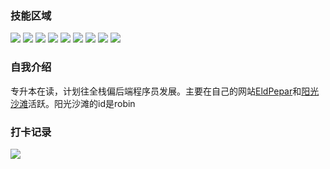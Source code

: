 ### 技能区域

![](https://img.shields.io/badge/-HTML5-E34F26?style=flat-square&logo=html5&logoColor=white)
![](https://img.shields.io/badge/-CSS3-1572B6?style=flat-square&logo=css3)
![](https://img.shields.io/badge/-JavaScript-oringe?style=flat-square&logo=javascript)
![](https://img.shields.io/badge/-Android-oringe?style=flat-square&logo=android)
![](https://img.shields.io/badge/-Spring-oringe?style=flat-square&logo=spring)
![](https://img.shields.io/badge/-Vue.js-oringe?style=flat-square&logo=vue.js)
![](https://img.shields.io/badge/-Springboot-oringe?style=flat-square&logo=springboot)
![](https://img.shields.io/badge/-Node.js-oringe?style=flat-square&logo=node.js)
![](https://img.shields.io/badge/-Hexo-oringe?style=flat-square&logo=hexo)

### 自我介绍
专升本在读，计划往全栈偏后端程序员发展。主要在自己的网站[EldPepar](https://eldpepar.com)和[阳光沙滩](https://www.sunofbeach.net/)活跃。阳光沙滩的id是robin

### 打卡记录
[![](https://github-readme-streak-stats.herokuapp.com/?user=eldpepar)](https://git.io/streak-stats)

